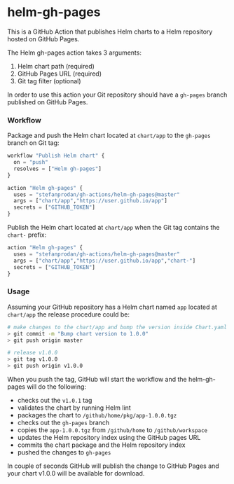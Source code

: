 # helm-gh-pages

This is a GitHub Action that publishes Helm charts to a Helm repository hosted on GitHub Pages.

The Helm gh-pages action takes 3 arguments:
1. Helm chart path (required)
2. GitHub Pages URL (required)
3. Git tag filter (optional)

In order to use this action your Git repository should have a `gh-pages` branch published on GitHub Pages.

### Workflow

Package and push the Helm chart located at `chart/app` to the `gh-pages` branch on Git tag:

```terraform
workflow "Publish Helm chart" {
  on = "push"
  resolves = ["Helm gh-pages"]
}

action "Helm gh-pages" {
  uses = "stefanprodan/gh-actions/helm-gh-pages@master"
  args = ["chart/app","https://user.github.io/app"]
  secrets = ["GITHUB_TOKEN"]
}
```

Publish the Helm chart located at `chart/app` when the Git tag contains the `chart-` prefix:

```terraform
action "Helm gh-pages" {
  uses = "stefanprodan/gh-actions/helm-gh-pages@master"
  args = ["chart/app","https://user.github.io/app","chart-"]
  secrets = ["GITHUB_TOKEN"]
}
```

### Usage

Assuming your GitHub repository has a Helm chart named `app` located at `chart/app` the release procedure could be:

```bash
# make changes to the chart/app and bump the version inside Chart.yaml
> git commit -m "Bump chart version to 1.0.0"
> git push origin master

# release v1.0.0
> git tag v1.0.0
> git push origin v1.0.0
``` 

When you push the tag, GitHub will start the workflow and the helm-gh-pages will do the following:

* checks out the `v1.0.1` tag
* validates the chart by running Helm lint
* packages the chart to `/github/home/pkg/app-1.0.0.tgz`
* checks out the `gh-pages` branch
* copies the `app-1.0.0.tgz` from `/github/home` to `/github/workspace`
* updates the Helm repository index using the GitHub pages URL
* commits the chart package and the Helm repository index
* pushed the changes to `gh-pages`

In couple of seconds GitHub will publish the change to GitHub Pages and your chart v1.0.0 will be available for download.

